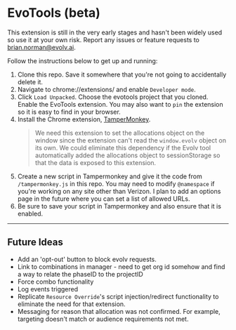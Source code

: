# EvoTools (beta)

This extension is still in the very early stages and hasn't been widely used so use it at your own risk.  Report any issues or feature requests to brian.norman@evolv.ai.

Follow the instructions below to get up and running:
1) Clone this repo.  Save it somewhere that you're not going to accidentally delete it.
2) Navigate to chrome://extensions/ and enable `Developer mode`.
3) Click `Load Unpacked`.  Choose the evotools project that you cloned.  Enable the EvoTools extension.  You may also want to `pin` the extension so it is easy to find in your browser.
4) Install the Chrome extension, [TamperMonkey](https://chrome.google.com/webstore/detail/tampermonkey/dhdgffkkebhmkfjojejmpbldmpobfkfo/related).  
    > We need this extension to set the allocations object on the window since the extension can't read the `window.evolv` object on its own.  We could eliminate this dependency if the Evolv tool automatically added the allocations object to sessionStorage so that the data is exposed to this extension.
5) Create a new script in Tampermonkey and give it the code from `/tampermonkey.js` in this repo.  You may need to modify `@namespace` if you're working on any site other than Verizon.  I plan to add an options page in the future where you can set a list of allowed URLs.
6) Be sure to save your script in Tampermonkey and also ensure that it is enabled.

---

## Future Ideas 
* Add an 'opt-out' button to block evolv requests.
* Link to combinations in manager - need to get org id somehow and find a way to relate the phaseID to the projectID
* Force combo functionality
* Log events triggered
* Replicate `Resource Override`'s script injection/redirect functionality to eliminate the need for that extension.
* Messaging for reason that allocation was not confirmed.  For example, targeting doesn't match or audience requirements not met.